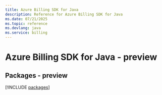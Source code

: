 ```yaml
---
title: Azure Billing SDK for Java
description: Reference for Azure Billing SDK for Java
ms.date: 07/21/2025
ms.topic: reference
ms.devlang: java
ms.service: billing
---
```

# Azure Billing SDK for Java - preview
## Packages - preview
[!INCLUDE [packages](billing-index.md)]